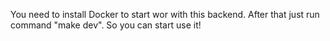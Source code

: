 You need to install Docker to start wor with this backend. After that just run command "make dev". So you can start use it!
